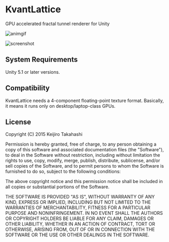 KvantLattice
============

GPU accelerated fractal tunnel renderer for Unity

![animgif](http://38.media.tumblr.com/bb39e081430b281a426bfcf2270dca97/tumblr_nqytjtE0b91qio469o1_400.gif)

![screenshot](http://36.media.tumblr.com/9da4781927571cc022dfacca4ba1f76a/tumblr_nqytrvxAUn1qio469o1_1280.png)

System Requirements
-------------------

Unity 5.1 or later versions.

Compatibility
-------------

KvantLattice needs a 4-component floating-point texture format. Basically, it
means it runs only on desktop/laptop-class GPUs.

License
-------

Copyright (C) 2015 Keijiro Takahashi

Permission is hereby granted, free of charge, to any person obtaining a copy of
this software and associated documentation files (the "Software"), to deal in
the Software without restriction, including without limitation the rights to
use, copy, modify, merge, publish, distribute, sublicense, and/or sell copies of
the Software, and to permit persons to whom the Software is furnished to do so,
subject to the following conditions:

The above copyright notice and this permission notice shall be included in all
copies or substantial portions of the Software.

THE SOFTWARE IS PROVIDED "AS IS", WITHOUT WARRANTY OF ANY KIND, EXPRESS OR
IMPLIED, INCLUDING BUT NOT LIMITED TO THE WARRANTIES OF MERCHANTABILITY, FITNESS
FOR A PARTICULAR PURPOSE AND NONINFRINGEMENT. IN NO EVENT SHALL THE AUTHORS OR
COPYRIGHT HOLDERS BE LIABLE FOR ANY CLAIM, DAMAGES OR OTHER LIABILITY, WHETHER
IN AN ACTION OF CONTRACT, TORT OR OTHERWISE, ARISING FROM, OUT OF OR IN
CONNECTION WITH THE SOFTWARE OR THE USE OR OTHER DEALINGS IN THE SOFTWARE.
